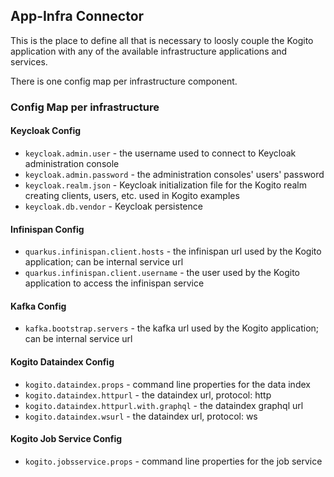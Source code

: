 ## App-Infra Connector

This is the place to define all that is necessary to loosly couple the Kogito application with
any of the available infrastructure applications and services.

There is one config map per infrastructure component.

### Config Map per infrastructure
#### Keycloak Config
- `keycloak.admin.user` - the username used to connect to Keycloak administration console
- `keycloak.admin.password` - the administration consoles' users' password
- `keycloak.realm.json` - Keycloak initialization file for the Kogito realm creating clients, users, etc. used in Kogito examples
- `keycloak.db.vendor` - Keycloak persistence
#### Infinispan Config
- `quarkus.infinispan.client.hosts` - the infinispan url used by the Kogito application; can be internal service url
- `quarkus.infinispan.client.username` - the user used by the Kogito application to access the infinispan service
#### Kafka Config
- `kafka.bootstrap.servers` - the kafka url used by the Kogito application; can be internal service url
#### Kogito Dataindex Config
- `kogito.dataindex.props` - command line properties for the data index
- `kogito.dataindex.httpurl` - the dataindex url, protocol: http
- `kogito.dataindex.httpurl.with.graphql` - the dataindex graphql url
- `kogito.dataindex.wsurl` - the dataindex url, protocol: ws
#### Kogito Job Service Config
- `kogito.jobsservice.props` - command line properties for the job service 